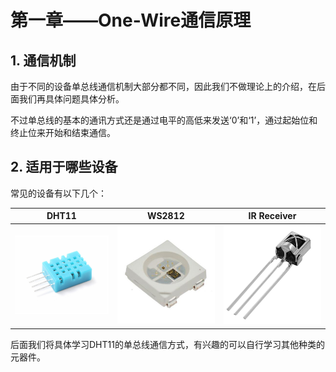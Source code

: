 # 第一章——One-Wire通信原理

## 1. 通信机制

由于不同的设备单总线通信机制大部分都不同，因此我们不做理论上的介绍，在后面我们再具体问题具体分析。

不过单总线的基本的通讯方式还是通过电平的高低来发送‘0’和‘1’，通过起始位和终止位来开始和结束通信。

## 2. 适用于哪些设备

常见的设备有以下几个：

|                              DHT11                               |                              WS2812                               |                              IR Receiver                               |
| :--------------------------------------------------------------: | :---------------------------------------------------------------: | :--------------------------------------------------------------------: |
| ![DHT11](../../../images/通信专题/串口通信/One-Wire/3.1.1-1.png) | ![WS2812](../../../images/通信专题/串口通信/One-Wire/3.1.1-2.png) | ![IR Receiver](../../../images/通信专题/串口通信/One-Wire/3.1.1-3.png) |

后面我们将具体学习DHT11的单总线通信方式，有兴趣的可以自行学习其他种类的元器件。